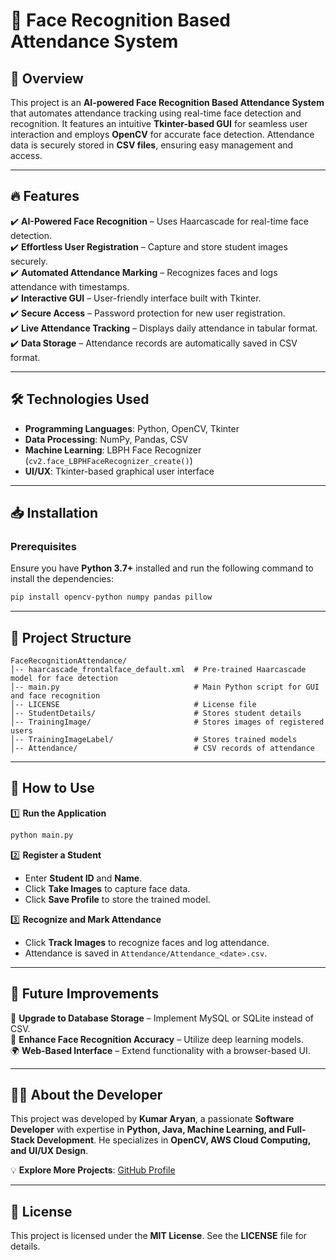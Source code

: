 # 🚀 Face Recognition Based Attendance System

## 🎯 Overview
This project is an **AI-powered Face Recognition Based Attendance System** that automates attendance tracking using real-time face detection and recognition. It features an intuitive **Tkinter-based GUI** for seamless user interaction and employs **OpenCV** for accurate face detection. Attendance data is securely stored in **CSV files**, ensuring easy management and access.

---

## 🔥 Features
✔️ **AI-Powered Face Recognition** – Uses Haarcascade for real-time face detection.  
✔️ **Effortless User Registration** – Capture and store student images securely.  
✔️ **Automated Attendance Marking** – Recognizes faces and logs attendance with timestamps.  
✔️ **Interactive GUI** – User-friendly interface built with Tkinter.  
✔️ **Secure Access** – Password protection for new user registration.  
✔️ **Live Attendance Tracking** – Displays daily attendance in tabular format.  
✔️ **Data Storage** – Attendance records are automatically saved in CSV format.

---

## 🛠️ Technologies Used
- **Programming Languages**: Python, OpenCV, Tkinter  
- **Data Processing**: NumPy, Pandas, CSV  
- **Machine Learning**: LBPH Face Recognizer (`cv2.face_LBPHFaceRecognizer_create()`)  
- **UI/UX**: Tkinter-based graphical user interface  

---

## 📥 Installation
### Prerequisites
Ensure you have **Python 3.7+** installed and run the following command to install the dependencies:

```sh
pip install opencv-python numpy pandas pillow
```

---

## 📂 Project Structure
```
FaceRecognitionAttendance/
│-- haarcascade_frontalface_default.xml  # Pre-trained Haarcascade model for face detection
│-- main.py                              # Main Python script for GUI and face recognition
│-- LICENSE                              # License file
│-- StudentDetails/                      # Stores student details
│-- TrainingImage/                       # Stores images of registered users
│-- TrainingImageLabel/                  # Stores trained models
│-- Attendance/                          # CSV records of attendance
```

---

## 🚀 How to Use
1️⃣ **Run the Application**
```sh
python main.py
```

2️⃣ **Register a Student**  
- Enter **Student ID** and **Name**.  
- Click **Take Images** to capture face data.  
- Click **Save Profile** to store the trained model.

3️⃣ **Recognize and Mark Attendance**  
- Click **Track Images** to recognize faces and log attendance.  
- Attendance is saved in `Attendance/Attendance_<date>.csv`.

---

## 🔮 Future Improvements
🚀 **Upgrade to Database Storage** – Implement MySQL or SQLite instead of CSV.  
🤖 **Enhance Face Recognition Accuracy** – Utilize deep learning models.  
🌍 **Web-Based Interface** – Extend functionality with a browser-based UI.

---

## 👨‍💻 About the Developer
This project was developed by **Kumar Aryan**, a passionate **Software Developer** with expertise in **Python, Java, Machine Learning, and Full-Stack Development**. He specializes in **OpenCV, AWS Cloud Computing, and UI/UX Design**.

💡 **Explore More Projects**: [GitHub Profile](https://github.com/Arax007?tab=repositories)

---

## 📜 License
This project is licensed under the **MIT License**. See the **LICENSE** file for details.

